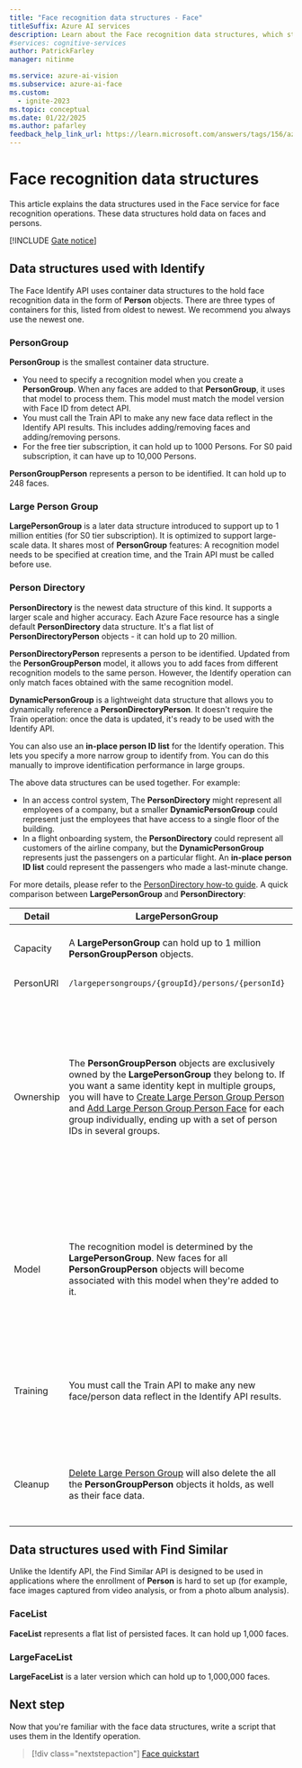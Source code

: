 ```yaml
---
title: "Face recognition data structures - Face"
titleSuffix: Azure AI services
description: Learn about the Face recognition data structures, which store data on faces and persons.
#services: cognitive-services
author: PatrickFarley
manager: nitinme

ms.service: azure-ai-vision
ms.subservice: azure-ai-face
ms.custom:
  - ignite-2023
ms.topic: conceptual
ms.date: 01/22/2025
ms.author: pafarley
feedback_help_link_url: https://learn.microsoft.com/answers/tags/156/azure-face
---
```


# Face recognition data structures

This article explains the data structures used in the Face service for face recognition operations. These data structures hold data on faces and persons.

[!INCLUDE [Gate notice](./includes/identity-gate-notice.md)]

## Data structures used with Identify 

The Face Identify API uses container data structures to the hold face recognition data in the form of **Person** objects. There are three types of containers for this, listed from oldest to newest. We recommend you always use the newest one. 

### PersonGroup 

**PersonGroup** is the smallest container data structure.
- You need to specify a recognition model when you create a **PersonGroup**. When any faces are added to that **PersonGroup**, it uses that model to process them. This model must match the model version with Face ID from detect API.
- You must call the Train API to make any new face data reflect in the Identify API results. This includes adding/removing faces and adding/removing persons.
- For the free tier subscription, it can hold up to 1000 Persons. For S0 paid subscription, it can have up to 10,000 Persons.  

 **PersonGroupPerson** represents a person to be identified. It can hold up to 248 faces.

### Large Person Group 

**LargePersonGroup** is a later data structure introduced to support up to 1 million entities (for S0 tier subscription). It is optimized to support large-scale data. It shares most of **PersonGroup** features: A recognition model needs to be specified at creation time, and the Train API must be called before use.



### Person Directory 

**PersonDirectory** is the newest data structure of this kind. It supports a larger scale and higher accuracy. Each Azure Face resource has a single default **PersonDirectory** data structure. It's a flat list of **PersonDirectoryPerson** objects - it can hold up to 20 million.

**PersonDirectoryPerson** represents a person to be identified. Updated from the **PersonGroupPerson** model, it allows you to add faces from different recognition models to the same person. However, the Identify operation can only match faces obtained with the same recognition model. 

**DynamicPersonGroup** is a lightweight data structure that allows you to dynamically reference a **PersonDirectoryPerson**. It doesn't require the Train operation: once the data is updated, it's ready to be used with the Identify API.

You can also use an **in-place person ID list** for the Identify operation. This lets you specify a more narrow group to identify from. You can do this manually to improve identification performance in large groups. 

The above data structures can be used together. For example: 
- In an access control system, The **PersonDirectory** might represent all employees of a company, but a smaller **DynamicPersonGroup** could represent just the employees that have access to a single floor of the building.
- In a flight onboarding system, the **PersonDirectory** could represent all customers of the airline company, but the **DynamicPersonGroup** represents just the passengers on a particular flight. An **in-place person ID list** could represent the passengers who made a last-minute change.

For more details, please refer to the [PersonDirectory how-to guide](./how-to/use-persondirectory.md). A quick comparison between **LargePersonGroup** and **PersonDirectory**:

| Detail | LargePersonGroup | PersonDirectory |
| --- | --- | --- |
| Capacity | A **LargePersonGroup** can hold up to 1 million **PersonGroupPerson** objects. | The collection can store up to 20 millions **PersonDirectoryPerson** identities. |
| PersonURI | `/largepersongroups/{groupId}/persons/{personId}` | `(/v1.0-preview-or-above)/persons/{personId}` |
| Ownership | The **PersonGroupPerson** objects are exclusively owned by the **LargePersonGroup** they belong to. If you want a same identity kept in multiple groups, you will have to [Create Large Person Group Person](/rest/api/face/person-group-operations/create-large-person-group-person) and [Add Large Person Group Person Face](/rest/api/face/person-group-operations/add-large-person-group-person-face) for each group individually, ending up with a set of person IDs in several groups. | The **PersonDirectoryPerson** objects are directly stored inside the **PersonDirectory**, as a flat list. You can use an in-place person ID list to [Identify From Person Directory](/rest/api/face/face-recognition-operations/identify-from-person-directory), or optionally [Create Dynamic Person Group](/rest/api/face/person-directory-operations/create-dynamic-person-group) and hybridly include a person into the group. A created **PersonDirectoryPerson** object can be referenced by multiple **DynamicPersonGroup** without duplication. |
| Model | The recognition model is determined by the **LargePersonGroup**. New faces for all **PersonGroupPerson** objects will become associated with this model when they're added to it. | The **PersonDirectoryPerson** object prepares separated storage per recognition model. You can specify the model when you add new faces, but the Identify API can only match faces obtained with the same recognition model, that is associated with the query faces. |
| Training | You must call the Train API to make any new face/person data reflect in the Identify API results. | There's no need to make Train calls, but API such as [Add Person Face](/rest/api/face/person-directory-operations/add-person-face) becomes a long running operation, which means you should use the response header "Operation-Location" to check if the update completes. |
| Cleanup | [Delete Large Person Group](/rest/api/face/person-group-operations/delete-large-person-group) will also delete the all the **PersonGroupPerson** objects it holds, as well as their face data. | [Delete Dynamic Person Group](/rest/api/face/person-directory-operations/delete-dynamic-person-group) will only unreference the **PersonDirectoryPerson**. To delete actual person and the face data, see [Delete Person](/rest/api/face/person-directory-operations/delete-person). |


## Data structures used with Find Similar 

Unlike the Identify API, the Find Similar API is designed to be used in applications where the enrollment of **Person** is hard to set up (for example, face images captured from video analysis, or from a photo album analysis).

### FaceList 

**FaceList** represents a flat list of persisted faces. It can hold up 1,000 faces.

### LargeFaceList 

**LargeFaceList** is a later version which can hold up to 1,000,000 faces.

## Next step

Now that you're familiar with the face data structures, write a script that uses them in the Identify operation.

> [!div class="nextstepaction"]
> [Face quickstart](./quickstarts-sdk/identity-client-library.md)
